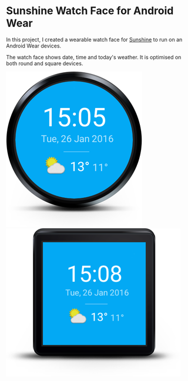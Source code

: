# Sunshine Watch Face for Android Wear

In this project, I created a wearable watch face for [Sunshine](https://github.com/udacity/Advanced_Android_Development) to run on an Android Wear devices.

The watch face shows date, time and today's weather. It is optimised on both round and square devices. 

![Round Watch Face](screenshot/round_watch_face.png)
![Square Watch Face](screenshot/square_watch_face.png)

